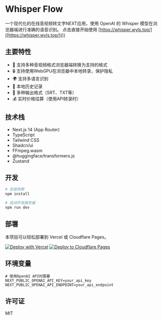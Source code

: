 # Whisper Flow

一个现代化的在线音视频转文字NEXT应用，使用 OpenAI 的 Whisper 模型在浏览器端进行准确的语音识别。
点击直接开始使用 [https://whisper.wyls.top/]([https://whisper.wyls.top/]())

## 主要特性

- 🎯 支持多种音视频格式浏览器端转换为支持的格式
- 🔒 支持使用WebGPU在浏览器中本地转录，保护隐私
- 🌍 支持多语言识别
- 💾 本地历史记录
- 📝 多种输出格式（SRT、TXT等）
- 💰 实时价格估算（使用API转录时）

## 技术栈

- Next.js 14 (App Router)
- TypeScript
- Tailwind CSS
- Shadcn/ui
- FFmpeg.wasm
- @huggingface/transformers.js
- Zustand

## 开发

```bash
# 安装依赖
npm install

# 启动开发服务器
npm run dev
```

## 部署

本项目可以轻松部署到 Vercel 或 Cloudflare Pages。

[![Deploy with Vercel](https://vercel.com/button)](https://vercel.com/new/clone?repository-url=https://github.com/wyl2003/whisper-flow)
[![Deploy to Cloudflare Pages](https://deploy.workers.cloudflare.com/button)](https://deploy.workers.cloudflare.com/?url=https://github.com/wyl2003/whisper-flow)

## 环境变量

```env
# 使用OpenAI API时需要
NEXT_PUBLIC_OPENAI_API_KEY=your_api_key
NEXT_PUBLIC_OPENAI_API_ENDPOINT=your_api_endpoint
```

## 许可证

MIT
